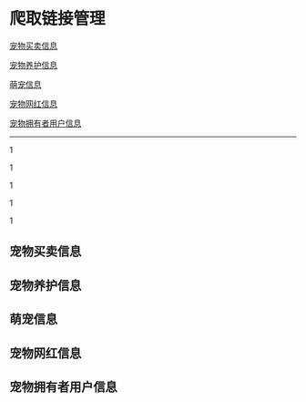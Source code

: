 # 爬取链接管理

[宠物买卖信息](##宠物买卖信息)

[宠物养护信息](##宠物养护信息)

[萌宠信息](##萌宠信息)

[宠物网红信息](##宠物网红信息)

[宠物拥有者用户信息](##宠物拥有者用户信息)

-----
1

1


1

1

1

## 宠物买卖信息

## 宠物养护信息

## 萌宠信息

## 宠物网红信息

## 宠物拥有者用户信息
